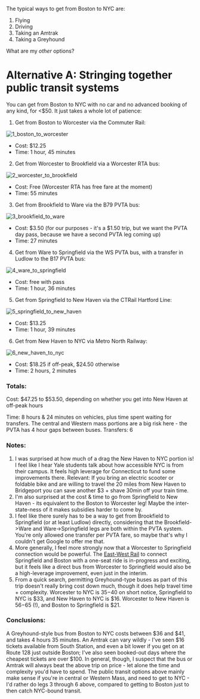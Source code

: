 The typical ways to get from Boston to NYC are:

1. Flying
2. Driving
3. Taking an Amtrak
4. Taking a Greyhound

What are my _other_ options?

# Alternative A: Stringing together public transit systems

You can get from Boston to NYC with no car and no advanced booking of any kind, for <$50. It just takes a whole lot of patience:

1. Get from Boston to Worcester via the Commuter Rail:

![1_boston_to_worcester](./trip_leg_screenshots/1_boston_to_worcester.png)

- Cost: $12.25
- Time: 1 hour, 45 minutes

2. Get from Worcester to Brookfield via a Worcester RTA bus:

![2_worcester_to_brookfield](./trip_leg_screenshots/2_worcester_to_brookfield.png)

- Cost: Free (Worcester RTA has free fare at the moment)
- Time: 55 minutes

3. Get from Brookfield to Ware via the B79 PVTA bus:

![3_brookfield_to_ware](./trip_leg_screenshots/3_brookfield_to_ware.png)

- Cost: $3.50 (for our purposes - it's a $1.50 trip, but we want the PVTA day pass, because we have a second PVTA leg coming up)
- Time: 27 minutes

4. Get from Ware to Springfield via the WS PVTA bus, with a transfer in Ludlow to the B17 PVTA bus:

![4_ware_to_springfield](./trip_leg_screenshots/4_ware_to_springfield.png)

- Cost: free with pass
- Time: 1 hour, 36 minutes

5. Get from Springfield to New Haven via the CTRail Hartford Line:

![5_springfield_to_new_haven](./trip_leg_screenshots/5_springfield_to_new_haven.png)

- Cost: $13.25
- Time: 1 hour, 39 minutes

6. Get from New Haven to NYC via Metro North Railway:

![6_new_haven_to_nyc](./trip_leg_screenshots/6_new_haven_to_nyc.png)

- Cost: $18.25 if off-peak, $24.50 otherwise
- Time: 2 hours, 2 minutes

### Totals:

Cost: $47.25 to $53.50, depending on whether you get into New Haven at off-peak hours

Time: 8 hours & 24 minutes on vehicles, plus time spent waiting for transfers. The central and Western mass portions are a big risk here - the PVTA has 4 hour gaps between buses.
Transfers: 6

### Notes:

1. I was surprised at how much of a drag the New Haven to NYC portion is! I feel like I hear Yale students talk about how accessible NYC is from their campus. It feels high leverage for Connecticut to fund some improvements there. Relevant: If you bring an electric scooter or foldable bike and are willing to travel the 20 miles from New Haven to Bridgeport you can save another $3 + shave 30min off your train time.
2. I'm also surprised at the cost & time to go from Springfield to New Haven - its equivalent to the Boston to Worcester leg! Maybe the inter-state-ness of it makes subsidies harder to come by.
3. I feel like there surely has to be a way to get from Brookfield to Springfield (or at least Ludlow) directly, considering that the Brookfield->Ware and Ware->Springfield legs are both within the PVTA system. You're only allowed one transfer per PVTA fare, so maybe that's why I couldn't get Google to offer me that.
4. More generally, I feel more strongly now that a Worcester to Springfield connection would be powerful. The [East-West Rail](https://en.wikipedia.org/wiki/East_West_Rail) to connect Springfield and Boston with a one-seat ride is in-progress and exciting, but it feels like a direct bus from Worcester to Springfield would also be a high-leverage improvement, even just in the interim.
5. From a quick search, permitting Greyhound-type buses as part of this trip doesn't really bring cost down much, though it does help travel time + complexity. Worcester to NYC is $35-$40 on short notice, Springfield to NYC is $33, and New Haven to NYC is $16. Worcester to New Haven is $56-$65 (!), and Boston to Springfield is $21.

### Conclusions:

A Greyhound-style bus from Boston to NYC costs between $36 and $41, and takes 4 hours 35 minutes. An Amtrak can vary wildly - I've seen $16 tickets available from South Station, and even a bit lower if you get on at Route 128 just outside Boston; I've also seen booked-out days where the cheapest tickets are over $100. In general, though, I suspect that the bus or Amtrak will always beat the above trip on price - let alone the time and complexity you'd have to spend. The public transit options above mainly make sense if you're in central or Western Mass, and need to get to NYC - I'd rather do legs 3 through 6 above, compared to getting to Boston just to then catch NYC-bound transit.
